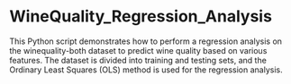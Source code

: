 # WineQuality_Regression_Analysis
This Python script demonstrates how to perform a regression analysis on the winequality-both dataset to predict wine quality based on various features. The dataset is divided into training and testing sets, and the Ordinary Least Squares (OLS) method is used for the regression analysis.


